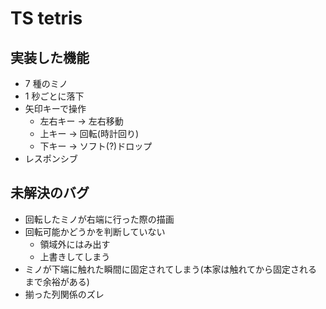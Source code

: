 # TS tetris

## 実装した機能

- 7 種のミノ
- 1 秒ごとに落下
- 矢印キーで操作
  - 左右キー -> 左右移動
  - 上キー -> 回転(時計回り)
  - 下キー -> ソフト(?)ドロップ
- レスポンシブ

## 未解決のバグ

- 回転したミノが右端に行った際の描画
- 回転可能かどうかを判断していない
  - 領域外にはみ出す
  - 上書きしてしまう
- ミノが下端に触れた瞬間に固定されてしまう(本家は触れてから固定されるまで余裕がある)
- 揃った列関係のズレ
